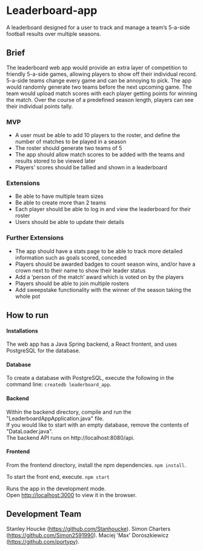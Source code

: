 # Leaderboard-app
A leaderboard designed for a user to track and manage a team’s 5-a-side football results over multiple seasons.

## Brief
The leaderboard web app would provide an extra layer of competition to friendly 5-a-side games, allowing players to show off their individual record.
5-a-side teams change every game and can be annoying to pick. The app would randomly generate two teams before the next upcoming game.
The team would upload match scores with each player getting points for winning the match. Over the course of a predefined season length, players can see their individual points tally.

### MVP

- A user must be able to add 10 players to the roster, and define the number of matches to be played in a season
- The roster should generate two teams of 5
- The app should allow match scores to be added with the teams and results stored to be viewed later
- Players’ scores should be tallied and shown in a leaderboard

### Extensions
- Be able to have multiple team sizes
- Be able to create more than 2 teams 
- Each player should be able to log in and view the leaderboard for their roster
- Users should be able to update their details

### Further Extensions
- The app should have a stats page to be able to track more detailed information such as goals scored, conceded
- Players should be awarded badges to count season wins, and/or have a crown next to their name to show their leader status
- Add a ‘person of the match’ award which is voted on by the players
- Players should be able to join multiple rosters
- Add sweepstake functionality with the winner of the season taking the whole pot

## How to run
#### Installations
The web app has a Java Spring backend, a React frontent, and uses PostgreSQL for the database.

#### Database
To create a database with PostgreSQL, execute the following in the command line:
  `createdb leaderboard_app`. 
  
#### Backend
Within the backend directory, compile and run the "LeaderboardAppApplication.java" file.  
If you would like to start with an empty database, remove the contents of "DataLoader.java".  
The backend API runs on http://localhost:8080/api. 

#### Frontend
From the frontend directory, install the npm dependencies. 
  `npm install`. 

To start the front end, execute. 
  `npm start`

Runs the app in the development mode.\
Open [http://localhost:3000](http://localhost:3000) to view it in the browser.

## Development Team
Stanley Houcke (https://github.com/Stanhoucke). 
Simon Charters (https://github.com/Simon2591990). 
Maciej 'Max' Doroszkiewicz (https://github.com/portypy). 
